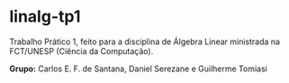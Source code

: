 # linalg-tp1

Trabalho Prático 1, feito para a disciplina de Álgebra Linear ministrada na FCT/UNESP
(Ciência da Computação).

**Grupo:** Carlos E. F. de Santana, Daniel Serezane e Guilherme Tomiasi